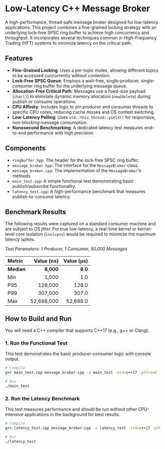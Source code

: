 
# Low-Latency C++ Message Broker

A high-performance, thread-safe message broker designed for low-latency applications. This project combines a fine-grained locking strategy with an underlying lock-free SPSC ring buffer to achieve high concurrency and throughput. It incorporates several techniques common in High-Frequency Trading (HFT) systems to minimize latency on the critical path.

## Features

  - **Fine-Grained Locking**: Uses a per-topic mutex, allowing different topics to be accessed concurrently without contention.
  - **Lock-Free SPSC Queue**: Employs a wait-free, single-producer, single-consumer ring buffer for the underlying message queue.
  - **Allocation-Free Critical Path**: Messages use a fixed-size payload (`char[]`) to eliminate dynamic memory allocation (`new`/`delete`) during publish or consume operations.
  - **CPU Affinity**: Includes logic to pin producer and consumer threads to specific CPU cores, reducing cache misses and OS context switching.
  - **Low-Latency Polling**: Uses `std::this_thread::yield()` for responsive, non-blocking message consumption.
  - **Nanosecond Benchmarking**: A dedicated latency test measures end-to-end performance with high precision.

## Components

  - `ringbuffer.hpp`: The header for the lock-free SPSC ring buffer.
  - `message_broker.hpp`: The interface for the `MessageBroker` class.
  - `message_broker.cpp`: The implementation of the `MessageBroker`'s methods.
  - `main_test.cpp`: A simple functional test demonstrating basic publish/subscribe functionality.
  - `latency_test.cpp`: A high-performance benchmark that measures publish-to-consume latency.

## Benchmark Results

The following results were captured on a standard consumer machine and are subject to OS jitter. For true low-latency, a real-time kernel or kernel-level core isolation (`isolcpus`) would be required to minimize the maximum latency spikes.

*Test Parameters: 1 Producer, 1 Consumer, 50,000 Messages*

| Metric | Value (ns) | Value (µs) |
| :--- | ---: | ---: |
| **Median** | **8,000** | **8.0** |
| Min | 1,000 | 1.0 |
| P95 | 128,000 | 128.0 |
| P99 | 307,000 | 307.0 |
| Max | 52,688,000 | 52,688.0 |

## How to Build and Run

You will need a C++ compiler that supports C++17 (e.g., g++ or Clang).

### 1\. Run the Functional Test

This test demonstrates the basic producer-consumer logic with console output.

```bash
# Compile
g++ main_test.cpp message_broker.cpp -o main_test -std=c++17 -pthread -O3

# Run
./main_test
```

### 2\. Run the Latency Benchmark

This test measures performance and should be run without other CPU-intensive applications in the background for best results.

```bash
# Compile
g++ latency_test.cpp message_broker.cpp -o latency_test -std=c++17 -pthread -O3

# Run
./latency_test
```
